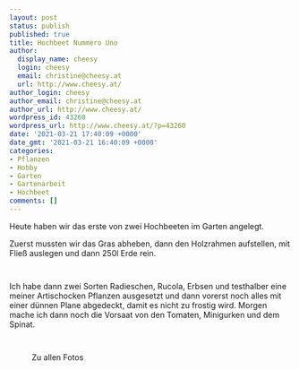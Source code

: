 ```yaml
---
layout: post
status: publish
published: true
title: Hochbeet Nummero Uno
author:
  display_name: cheesy
  login: cheesy
  email: christine@cheesy.at
  url: http://www.cheesy.at/
author_login: cheesy
author_email: christine@cheesy.at
author_url: http://www.cheesy.at/
wordpress_id: 43260
wordpress_url: http://www.cheesy.at/?p=43260
date: '2021-03-21 17:40:09 +0000'
date_gmt: '2021-03-21 16:40:09 +0000'
categories:
- Pflanzen
- Hobby
- Garten
- Gartenarbeit
- Hochbeet
comments: []
---
```

<!-- wp:paragraph -->
Heute haben wir das erste von zwei Hochbeeten im Garten angelegt.
<!-- /wp:paragraph -->
<!-- wp:paragraph -->
Zuerst mussten wir das Gras abheben, dann den Holzrahmen aufstellen, mit Fließ auslegen und dann 250l Erde rein.
<!-- /wp:paragraph -->
<!-- wp:image {"id":43250} -->
<figure class="wp-block-image"><img src="http://www.cheesy.at/wp-content/uploads/Hochbeet-Nummer-1-002.jpg" alt="" class="wp-image-43250"></figure>
<!-- /wp:image -->
<!-- wp:image {"id":43252} -->
<figure class="wp-block-image"><img src="http://www.cheesy.at/wp-content/uploads/Hochbeet-Nummer-1-004.jpg" alt="" class="wp-image-43252"></figure>
<!-- /wp:image -->
<!-- wp:paragraph -->
Ich habe dann zwei Sorten Radieschen, Rucola, Erbsen und testhalber eine meiner Artischocken Pflanzen ausgesetzt und dann vorerst noch alles mit einer dünnen Plane abgedeckt, damit es nicht zu frostig wird.
<!-- /wp:paragraph -->
<!-- wp:paragraph -->
Morgen mache ich dann noch die Vorsaat von den Tomaten, Minigurken und dem Spinat.
<!-- /wp:paragraph -->
<!-- wp:image {"id":43253} -->
<figure class="wp-block-image"><img src="http://www.cheesy.at/wp-content/uploads/Hochbeet-Nummer-1-005.jpg" alt="" class="wp-image-43253"></figure>
<!-- /wp:image -->
<!-- wp:image {"id":43255} -->
<figure class="wp-block-image"><img src="http://www.cheesy.at/wp-content/uploads/Hochbeet-Nummer-1-007.jpg" alt="" class="wp-image-43255"></figure>
<!-- /wp:image -->
<!-- wp:image {"id":43256,"linkDestination":"custom"} -->
<figure class="wp-block-image"><a href="http://www.cheesy.at/fotos/leben-in-belfast/2021-2/hochbeet-nummer-1/"><img src="http://www.cheesy.at/wp-content/uploads/Hochbeet-Nummer-1-008.jpg" alt="" class="wp-image-43256"></a><br>
<figcaption>Zu allen Fotos</figcaption>
</figure>
<!-- /wp:image -->
